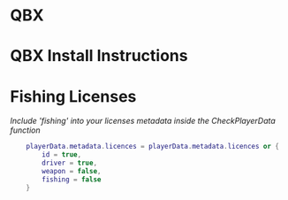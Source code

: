 # QBX

# **QBX Install Instructions**

# Fishing Licenses

*Include 'fishing' into your licenses metadata inside the CheckPlayerData function*

```lua
	playerData.metadata.licences = playerData.metadata.licences or {
        id = true,
        driver = true,
        weapon = false,
        fishing = false
    }
```